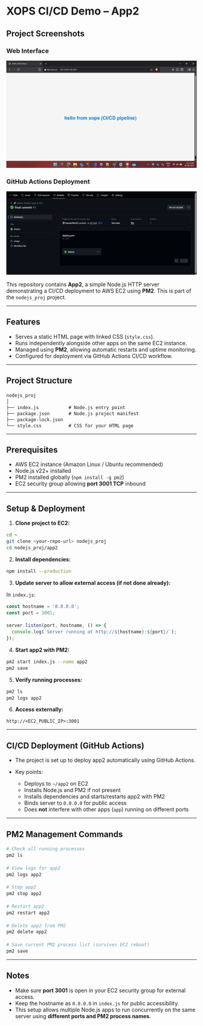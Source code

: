 # XOPS CI/CD Demo – App2
## Project Screenshots

### Web Interface
![App2 Web Interface](image-web.png)

### GitHub Actions Deployment
![GitHub Actions Deployment](image-git.png)


This repository contains **App2**, a simple Node.js HTTP server demonstrating a CI/CD deployment to AWS EC2 using **PM2**. This is part of the `nodejs_proj` project.

---

## Features

* Serves a static HTML page with linked CSS (`style.css`).
* Runs independently alongside other apps on the same EC2 instance.
* Managed using **PM2**, allowing automatic restarts and uptime monitoring.
* Configured for deployment via GitHub Actions CI/CD workflow.

---

## Project Structure

```
nodejs_proj
│
├── index.js           # Node.js entry point
├── package.json       # Node.js project manifest
├── package-lock.json
└── style.css          # CSS for your HTML page

```

---

## Prerequisites

* AWS EC2 instance (Amazon Linux / Ubuntu recommended)
* Node.js v22+ installed
* PM2 installed globally (`npm install -g pm2`)
* EC2 security group allowing **port 3001 TCP** inbound

---

## Setup & Deployment

1. **Clone project to EC2:**

```bash
cd ~
git clone <your-repo-url> nodejs_proj
cd nodejs_proj/app2
```

2. **Install dependencies:**

```bash
npm install --production
```

3. **Update server to allow external access (if not done already):**

In `index.js`:

```js
const hostname = '0.0.0.0';
const port = 3001;

server.listen(port, hostname, () => {
  console.log(`Server running at http://${hostname}:${port}/`);
});
```

4. **Start app2 with PM2:**

```bash
pm2 start index.js --name app2
pm2 save
```

5. **Verify running processes:**

```bash
pm2 ls
pm2 logs app2
```

6. **Access externally:**

```
http://<EC2_PUBLIC_IP>:3001
```

---

## CI/CD Deployment (GitHub Actions)

* The project is set up to deploy app2 automatically using GitHub Actions.
* Key points:

  * Deploys to `~/app2` on EC2
  * Installs Node.js and PM2 if not present
  * Installs dependencies and starts/restarts app2 with PM2
  * Binds server to `0.0.0.0` for public access
  * Does **not** interfere with other apps (`app`) running on different ports

---

## PM2 Management Commands

```bash
# Check all running processes
pm2 ls

# View logs for app2
pm2 logs app2

# Stop app2
pm2 stop app2

# Restart app2
pm2 restart app2

# Delete app2 from PM2
pm2 delete app2

# Save current PM2 process list (survives EC2 reboot)
pm2 save
```

---

## Notes

* Make sure **port 3001** is open in your EC2 security group for external access.
* Keep the hostname as `0.0.0.0` in `index.js` for public accessibility.
* This setup allows multiple Node.js apps to run concurrently on the same server using **different ports and PM2 process names**.
